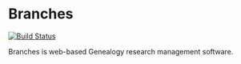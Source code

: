Branches
========
[![Build Status](https://secure.travis-ci.org/mrkrstphr/branches.png?branch=master)](https://travis-ci.org/mrkrstphr/branches)

Branches is web-based Genealogy research management software.


